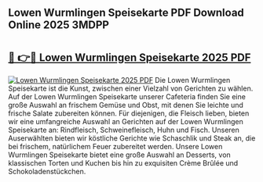 ## Lowen Wurmlingen Speisekarte PDF Download Online 2025 3MDPP

# <h2><a href="http://gc8n85.nevu.top/?p=Lowen+Wurmlingen+Speisekarte">🔗 👉🔴 Lowen Wurmlingen Speisekarte 2025 PDF</a></h2>

[![Lowen Wurmlingen Speisekarte 2025 PDF](https://i.imgur.com/dBaPXMq.png)](http://gc8n85.nevu.top/?p=Lowen+Wurmlingen+Speisekarte)
Die Lowen Wurmlingen Speisekarte ist die Kunst, zwischen einer Vielzahl von Gerichten zu wählen. Auf der Lowen Wurmlingen Speisekarte unserer Cafeteria finden Sie eine große Auswahl an frischem Gemüse und Obst, mit denen Sie leichte und frische Salate zubereiten können. Für diejenigen, die Fleisch lieben, bieten wir eine umfangreiche Auswahl an Gerichten auf der Lowen Wurmlingen Speisekarte an: Rindfleisch, Schweinefleisch, Huhn und Fisch. Unseren Auserwählten bieten wir köstliche Gerichte wie Schaschlik und Steak an, die bei frischem, natürlichem Feuer zubereitet werden. Unsere Lowen Wurmlingen Speisekarte bietet eine große Auswahl an Desserts, von klassischen Torten und Kuchen bis hin zu exquisiten Crème Brûlée und Schokoladenstückchen.

